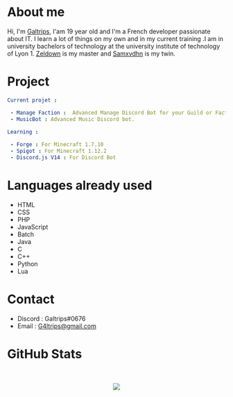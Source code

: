 # About me

Hi, I'm [Galtrips](https://github.com/Galtrips), I'am 19 year old and I'm a French developer passionate about IT. I learn a lot of things on my own and in my current training .I am in university bachelors of technology at the university institute of technology of Lyon 1. [Zeldown](https://github.com/Zeldown) is my master and [Samxvdhn](https://github.com/Samxvdhn) is my twin.

# Project 

```yaml
Current projet :

 - Manage Faction :  Advanced Manage Discord Bot for your Guild or Faction.
 - MusicBot : Advanced Music Discord bot.
 
Learning :

 - Forge : For Minecraft 1.7.10
 - Spigot : For Minecraft 1.12.2
 - Discord.js V14 : For Discord Bot
```

# Languages already used

 - HTML
 - CSS
 - PHP
 - JavaScript
 - Batch
 - Java
 - C
 - C++
 - Python
 - Lua

# Contact

 - Discord : Galtrips#0676
 - Email : G4ltrips@gmail.com

# GitHub Stats

</br>
<p style="text-align:center;", align="center">
  <img src="https://github-readme-stats.vercel.app/api?username=Galtrips&show_icons=true&theme=radical&count_private=true">
</p>
<p align="center">
  <img src="https://github-readme-stats.vercel.app/api/top-langs/?username=Galtrips&layout=compact&theme=vision-friendly-dark" alt=""/>
</p>
